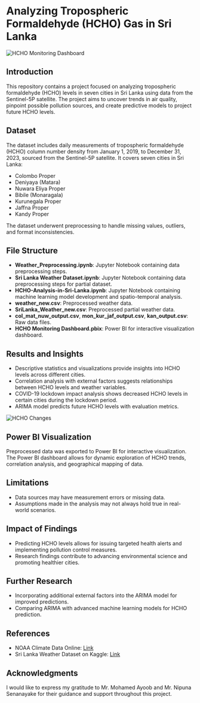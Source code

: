 # Analyzing Tropospheric Formaldehyde (HCHO) Gas in Sri Lanka

![HCHO Monitoring Dashboard](https://github.com/SandeepJeewandara/Project_SCAMS/assets/137886591/a4fc2b77-9c37-4f80-b492-8415639ed77e)

## Introduction
This repository contains a project focused on analyzing tropospheric formaldehyde (HCHO) levels in seven cities in Sri Lanka using data from the Sentinel-5P satellite. The project aims to uncover trends in air quality, pinpoint possible pollution sources, and create predictive models to project future HCHO levels.

## Dataset
The dataset includes daily measurements of tropospheric formaldehyde (HCHO) column number density from January 1, 2019, to December 31, 2023, sourced from the Sentinel-5P satellite. It covers seven cities in Sri Lanka:
- Colombo Proper
- Deniyaya (Matara)
- Nuwara Eliya Proper
- Bibile (Monaragala)
- Kurunegala Proper
- Jaffna Proper
- Kandy Proper

The dataset underwent preprocessing to handle missing values, outliers, and format inconsistencies.

## File Structure
- **Weather_Preprocessing.ipynb**: Jupyter Notebook containing data preprocessing steps.
- **Sri Lanka Weather Dataset.ipynb**: Jupyter Notebook containing data preprocessing steps for partial dataset.
- **HCHO-Analysis-in-Sri-Lanka.ipynb**: Jupyter Notebook containing machine learning model development and spatio-temporal analysis.
- **weather_new.csv**: Preprocessed weather data.
- **SriLanka_Weather_new.csv**: Preprocessed partial weather data.
- **col_mat_nuw_output.csv**, **mon_kur_jaf_output.csv**, **kan_output.csv**: Raw data files.
- **HCHO Monitoring Dashboard.pbix**: Power BI for interactive visualization dashboard.

## Results and Insights
- Descriptive statistics and visualizations provide insights into HCHO levels across different cities.
- Correlation analysis with external factors suggests relationships between HCHO levels and weather variables.
- COVID-19 lockdown impact analysis shows decreased HCHO levels in certain cities during the lockdown period.
- ARIMA model predicts future HCHO levels with evaluation metrics.

![HCHO Changes](https://github.com/SandeepJeewandara/Project_SCAMS/assets/137886591/3e6a46d1-ecc4-403c-ae65-0f8e8f40cf08)

## Power BI Visualization
Preprocessed data was exported to Power BI for interactive visualization. The Power BI dashboard allows for dynamic exploration of HCHO trends, correlation analysis, and geographical mapping of data.

## Limitations
- Data sources may have measurement errors or missing data.
- Assumptions made in the analysis may not always hold true in real-world scenarios.

## Impact of Findings
- Predicting HCHO levels allows for issuing targeted health alerts and implementing pollution control measures.
- Research findings contribute to advancing environmental science and promoting healthier cities.

## Further Research
- Incorporating additional external factors into the ARIMA model for improved predictions.
- Comparing ARIMA with advanced machine learning models for HCHO prediction.

## References
- NOAA Climate Data Online: [Link](https://www.ncdc.noaa.gov/cdo-web/search?datasetid=GHCND)
- Sri Lanka Weather Dataset on Kaggle: [Link](https://www.kaggle.com/datasets/rasulmah/sri-lanka-weather-dataset)

## Acknowledgments
I would like to express my gratitude to Mr. Mohamed Ayoob and Mr. Nipuna Senanayake for their guidance and support throughout this project.
